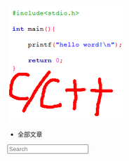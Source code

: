 <nav role="navigation" class="js-menu sliding-menu-content">
    <div id="sidebar-left">
        <a id="sidebar-avatar" href="/">
          <img id="sidebar-avatar-img" alt="" src="/images/logo.ico">
        </a>
        <div id="sidebar-social">
            <a href="/sitemap.txt" target="_blank" class="sidebar-social-icon ">
                <span class="fa-stack fa">
                    <i class="fa fa-circle fa-stack-2x"></i>
                    <i class="fa fa-rss fa-stack-1x fa-inverse"></i>
                </span>
            </a>
            <a href="http://weibo.com/tiankonguse" class="sidebar-social-icon" target="_blank">
                <span class="fa-stack fa">
                    <i class="fa fa-circle fa-stack-2x"></i>
                    <i class="fa fa-weibo fa-stack-1x fa-inverse"></i>
                </span>
            </a>
            <a href="https://github.com/tiankonguse" class="sidebar-social-icon" target="_blank">
                <span class="fa-stack fa">
                    <i class="fa fa-circle fa-stack-2x"></i>
                    <i class="fa fa-github fa-stack-1x fa-inverse"></i>
                </span>
            </a>
            <a href="http://www.linkedin.com/pub/sky-yuan/87/723/776" class="sidebar-social-icon"  target="_blank">
                <span class="fa-stack fa">
                    <i class="fa fa-circle fa-stack-2x"></i>
                    <i class="fa fa-linkedin fa-stack-1x fa-inverse"></i>
                </span>
            </a>
        </div>
        <ul id="sidebar-tags">
          <li class="sidebar-tag active" data-filter="all">全部文章</li>
        </ul>
    </div>
    <div id="sidebar-right">
        <div id="search-box">
          <input id="search-input" type="text" placeholder="Search">
          <span class="fa-stack fa">
                <i class="fa fa-circle fa-stack-2x"></i>
                <i class="fa fa-search fa-stack-1x fa-inverse"></i>
            </span>
        </div>
        <nav id="toc">
        </nav>
    </div>
</nav>
<button type="button" class="js-menu-trigger sliding-menu-button menulines-button x2" role="button" aria-label="Toggle Navigation" style="display: none;">
	<span class="menulines"></span>
</button>
<div class="js-menu-screen menu-screen"></div>

